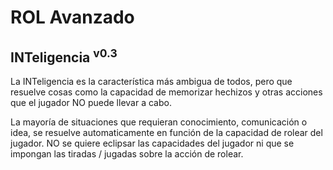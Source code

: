 # ROL Avanzado
## INTeligencia <sup>v0.3</sup>

La INTeligencia es la característica más ambigua de todos, pero que resuelve cosas como la capacidad de memorizar hechizos y otras acciones que el jugador NO puede llevar a cabo.

La mayoría de situaciones que requieran conocimiento, comunicación o idea, se resuelve automaticamente en función de la capacidad de rolear del jugador. NO se quiere eclipsar las capacidades del jugador ni que se impongan las tiradas / jugadas sobre la acción de rolear.
